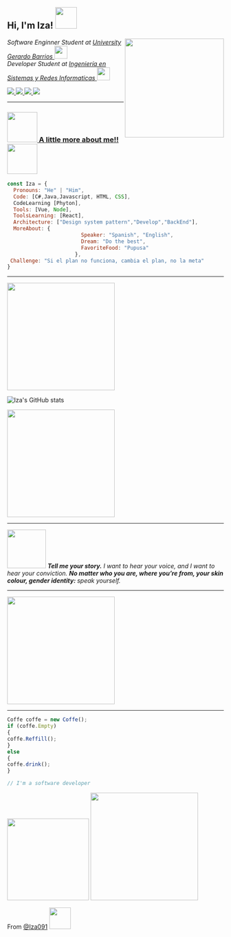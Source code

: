 <h2> Hi, I'm Iza! <img src="https://media.giphy.com/media/VcwFL1JU5ZVBh7Fts0/giphy.gif" width="50"></h2>
<img align='right' src="https://media.giphy.com/media/YOAho0PHXMEz0kL8tA/giphy.gif" width="230"> 
<p><em> Software Enginner Student at <a href="https://ugb.edu.sv/">University Gerardo Barrios </a><img src="https://media.giphy.com/media/vjCEgY6ci1i2wgndJm/giphy.gif" width="30"></br>Developer Student at <a href="https://ugb.edu.sv/ing-en-sistemas-y-redes-informaticas.html">Ingeniería en Sistemas y Redes Informaticas </a><img src="https://media.giphy.com/media/YnNnXdEWvSSd763q0E/giphy.gif" width="30"> 
</em></p>
<a href="https://twitter.com/Iza_091"><img src="https://img.shields.io/badge/twitter-%231DA1F2.svg?&style=for-the-badge&logo=twitter&logoColor=white" />
<a href="https://www.instagram.com/Izaa091/"><img src="https://img.shields.io/badge/instagram-%23dc2743.svg?&style=for-the-badge&logo=instagram&logoColor=white" />
<a href="https://www.linkedin.com/in/e-isa%C3%ADasvllgsortiz/"><img src="https://img.shields.io/badge/linkedin-%230077B5.svg?&style=for-the-badge&logo=linkedin&logoColor=white" />
 <a href="mailto:izagithub26@gmail.com?subject=HEY%20Git%20User%20Here"><img src="https://img.shields.io/badge/gmail-%23D14836.svg?&style=for-the-badge&logo=gmail&logoColor=white" />

  
---
### <img src="https://media.giphy.com/media/H3BownFihDztS6QNRI/giphy.gif" width="70"> A little more about me!!  <img src="https://media.giphy.com/media/fwVP07bjnMy5wJviHW/giphy.gif" width="70">

```javascript
const Iza = {
  Pronouns: "He" | "Him", 
  Code: [C#,Java,Javascript, HTML, CSS],
  CodeLearning [Phyton],
  Tools: [Vue, Node],
  ToolsLearning: [React],
  Architecture: ["Design system pattern","Develop","BackEnd"],
  MoreAbout: {
                        Speaker: "Spanish", "English",
                        Dream: "Do the best",
                        FavoriteFood: "Pupusa"
                      },
 Challenge: "Si el plan no funciona, cambia el plan, no la meta"
}
``` 
---
<img src="https://media.giphy.com/media/RLQUdWyDqEinYkiBcF/giphy.gif" width="250"> 

![Iza's GitHub stats](https://github-readme-stats.vercel.app/api?username=Iza091&show_icons=true&theme=tokyonight)

<img src="https://media.giphy.com/media/H42HxutOgUwRAkFX85/giphy.gif" width="250"> 

---
<img src="https://media.giphy.com/media/eGyF7Nek7QQZXLBC1Z/giphy.gif" width="90">  <em><b> Tell me your story.</b> I want to hear your voice, and I want to hear your conviction. <b> No matter who you are, where you’re from, your skin colour, gender identity: </b> speak yourself.</em> 


---
<img src="https://media.giphy.com/media/l2AWFSUz5OLT0IljwA/giphy.gif"  width="250"> 

---
  
  ```javascript
Coffe coffe = new Coffe();
if (coffe.Empty)
{
 coffe.Reffill();
}
else
{
 coffe.drink();
}

// I'm a software developer
``` 
<img src="https://media.giphy.com/media/JpLvR1AirQDg34UYIk/giphy.gif" width="190"> 
  
<img src="https://media.giphy.com/media/U8FoilQ5UG9DZhLgs8/giphy.gif" width="250">   
  
From [@Iza091](https://github.com/Iza091) <img src="https://media.giphy.com/media/qlqXlKLwXWtTZgn8cJ/giphy.gif https://media.giphy.com/media/xLERgWtPBXdiFQnK9P/giphy.gif" width="50"></h2>


